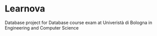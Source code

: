 # Learnova
Database project for Database course exam at Univeristà di Bologna in Engineering and Computer 
Science

